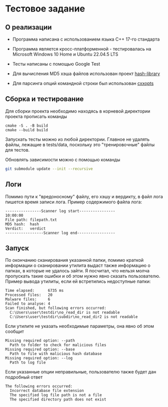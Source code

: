 # Тестовое задание

## О реализации

- Программа написана с использованием языка C++ 17-го стандарта
- Программа является кросс-платформенной - тестировалась на Microsoft Windows 10 Home и Ubuntu 22.04.5 LTS

- Тесты написаны с помощью Google Test

- Для вычисления MD5 хэша файлов использован проект [hash-library][https://github.com/stbrumme/hash-library]

- Для парсинга опций командной строки был использован [cxxopts][https://github.com/jarro2783/cxxopts]

[https://github.com/stbrumme/hash-library]: https://github.com/stbrumme/hash-library
[https://github.com/jarro2783/cxxopts]: https://github.com/jarro2783/cxxopts

## Сборка и тестирование

Для сборки проекта необходимо находясь в корневой директории проекта прописать команды

```shell
cmake -S . -B build
cmake --build build
```

Запускать тесты можно из любой директории. Главное не удалять файлы, лежащие в tests/data, поскольку это "тренировочные" файлы для тестов.

Обновлять зависимости можно с помощью команды

```bash
git submodule update --init --recursive
```

## Логи

Помимо пути к "вредоносному" файлу, его хэшу и вердикту, в файл лога пишется время записи лога. Пример содержимого файла лога:

```
----------------Scanner log start----------------
10:00:00
File path: filepath.txt
MD5 hash:  hash
Verdict:   verdict
-----------------Scanner log end-----------------
```

## Запуск

По окончанию сканирования указанной папки, помимо краткой информации о сканировании утилита выдаст также информацию о папках, в которые не удалось зайти. Я посчитал, что нельзя молча пропускать такие ошибки и об этом нужно явно сказать пользователю. Пример вывода утилиты, если ей встретились недоступные папки:

```
Time elapsed:      6735 ms
Processed files:   20
Malware files:     6
Failed to analyse: 4
Scan finished, but following errors occurred:
  C:\Users\user\testdir\no_read_dir is not readable
  C:\Users\user\testdir\subdir\no_read_dir2 is not readable
```

Если утилите не указать необходимые параметры, она явно об этом сообщит

```
Missing required option: --path
  Path to folder to check for malicious files
Missing required option: --base
  Path to file with malicious hash database
Missing required option: --log
  Path to log file
```

Если указанные опции неправильные, пользователю также будет дан подробный ответ

```
The following errors occurred:
  Incorrect database file extension
  The specified log file path is not a file
  The specified directory path does not exist
```
